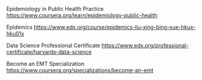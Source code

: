 Epidemiology in Public Health Practice
https://www.coursera.org/learn/epidemiology-public-health


Epidemics
https://www.edx.org/course/epidemics-liu-xing-bing-xue-hkux-hku01x


Data Science Professional Certificate
https://www.edx.org/professional-certificate/harvardx-data-science


Become an EMT Specialization
https://www.coursera.org/specializations/become-an-emt


